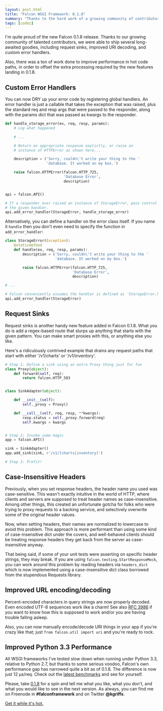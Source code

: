 ```yaml
---
layout: post.html
title: "Falcon WSGI Framework: 0.1.8"
summary: "Thanks to the hard work of a growing community of contributors, we were able to ship several long-awaited goodies, including request sinks, improved URI decoding, and custom error handlers."
tags: [codez]
---
```


I'm quite proud of the new Falcon 0.1.8 release. Thanks to our growing community of talented contributors, we were able to ship several long-awaited goodies, including request sinks, improved URI decoding, and custom error handlers.

Also, there was a ton of work done to improve performance in hot code paths, in order to offset the extra processing required by the new features landing in 0.1.8.

## Custom Error Handlers ##

You can now DRY up your error code by registering global handlers. An error handler is just a callable that takes the exception that was raised, plus the standard req and resp args that were passed to the responder, along with the params dict that was passed as kwargs to the responder.

```python
def handle_storage_error(ex, req, resp, params):
    # Log what happened

    # ...

    # Return an appropriate response explictly, or raise an
    # instance of HTTPError as shown here...

    description = ('Sorry, couldn\'t write your thing to the '
                   'database. It worked on my box.')

    raise falcon.HTTPError(falcon.HTTP_725,
                           'Database Error',
                           description)


api = falcon.API()

# If a responder ever raised an instance of StorageError, pass control to
# the given handler.
api.add_error_handler(StorageError, handle_storage_error)

```

Alternatively, you can define a handler on the error class itself. If you name it `handle` then you don't even need to specify the function in `add_error_handler`:

```python
class StorageError(Exception):
    @staticmethod
    def handle(ex, req, resp, params):
        description = ('Sorry, couldn\'t write your thing to the '
                       'database. It worked on my box.')

        raise falcon.HTTPError(falcon.HTTP_725,
                               'Database Error',
                               description)

# ...

# Falcon conveniently assumes the handler is defined as `StorageError.handle`
api.add_error_handler(StorageError)

```

## Request Sinks ##

Request sinks is another handy new feature added in Falcon 0.1.8. What you do is add a regex-based route that slurps up anything that starts with the given pattern. You can make smart proxies with this, or anything else you like.

Here's a ridiculously contrived example that drains any request paths that start
with either '/v1/charts' or '/v1/inventory'.

```python
# Step 1: Define a sink using an extra Proxy thing just for fun
class Proxy(object):
    def forward(self, req):
        return falcon.HTTP_503


class SinkAdapter(object):

    def __init__(self):
        self._proxy = Proxy()

    def __call__(self, req, resp, **kwargs):
        resp.status = self._proxy.forward(req)
        self.kwargs = kwargs


# Step 2: Invoke some magic
app = falcon.API()

sink = SinkAdapter()
app.add_sink(sink, r'/v1/[charts|inventory]')

# Step 3: Profit!

```

## Case-Insensitive Headers ##

Previously, when you set response headers, the header name you used was case-sensitive. This wasn't exactly intuitive in the world of HTTP, where clients and servers are supposed to treat header names as case-insensitive. Among other things, this created an unfortunate gotcha for folks who were trying to proxy requests to a backing service, and selectively overwrite some of the original header values.

Now, when setting headers, their names are normalized to lowercase to avoid this problem. This approach is more performant than using some kind of case-insensitive dict under the covers, and well-behaved clients should be treating response headers they get back from the server as case-insensitive anyway.

That being said, if some of your unit tests were asserting on specific header strings, they may break. If you are using `falcon.testing.StartResponseMock`, you can work around this problem by reading headers via `headers_dict` which is now implemented using a case-insensitive dict class borrowed from the stupendous Requests library.

## Improved URL encoding/decoding ##

Percent-encoded characters in query strings are now properly decoded. Even encoded UTF-8 sequences work like a charm! See also [RFC 3986](https://www.ietf.org/rfc/rfc3986.txt) if you want to know how this is supposed to work and/or you are having trouble falling asleep.

Also, you can now manually encode/decode URI things in your app if you're crazy like that; just `from falcon.util import uri` and you're ready to rock.

## Improved Python 3.3 Performance ##

All WSGI frameworks I've tested slow down when running under Python 3.3, relative to Python 2.7, but thanks to some serious voodoo, Falcon's own performance gap has narrowed quite a bit as of 0.1.8. The difference is now just 12 μs/req. Check out the [latest benchmarks](http://falconframework.org/#Metrics) and see for yourself.

Please, take [0.1.8](https://pypi.python.org/pypi/falcon/0.1.8) for a spin and tell me what you like, what you don't, and what you would like to see in the next version. As always, you can find me on Freenode in **#falconframework** and on Twitter **@kgriffs**.

[Get it while it's hot.](https://pypi.python.org/pypi/falcon)

